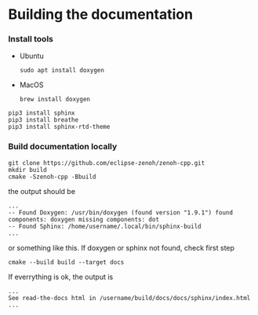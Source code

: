# Building the documentation

### Install tools

-   Ubuntu
    ```
    sudo apt install doxygen
    ```

-   MacOS
    ```
    brew install doxygen
    ```

```
pip3 install sphinx
pip3 install breathe
pip3 install sphinx-rtd-theme
```

### Build documentation locally

```
git clone https://github.com/eclipse-zenoh/zenoh-cpp.git
mkdir build
cmake -Szenoh-cpp -Bbuild
```

the output should be 
```
...
-- Found Doxygen: /usr/bin/doxygen (found version "1.9.1") found components: doxygen missing components: dot
-- Found Sphinx: /home/username/.local/bin/sphinx-build  
...
```
or something like this. If doxygen or sphinx not found, check first step

```
cmake --build build --target docs
```

If everrything is ok, the output is
```
...
See read-the-docs html in /username/build/docs/docs/sphinx/index.html
...
```
